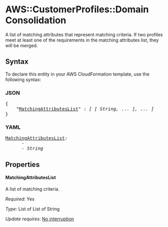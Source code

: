 # AWS::CustomerProfiles::Domain Consolidation

A list of matching attributes that represent matching criteria. If two profiles meet at least one of the requirements in the matching attributes list, they will be merged.

## Syntax

To declare this entity in your AWS CloudFormation template, use the following syntax:

### JSON

<pre>
{
    "<a href="#matchingattributeslist" title="MatchingAttributesList">MatchingAttributesList</a>" : <i>[ [ String, ... ], ... ]</i>
}
</pre>

### YAML

<pre>
<a href="#matchingattributeslist" title="MatchingAttributesList">MatchingAttributesList</a>: <i>
      -
      - String</i>
</pre>

## Properties

#### MatchingAttributesList

A list of matching criteria.

_Required_: Yes

_Type_: List of List of String

_Update requires_: [No interruption](https://docs.aws.amazon.com/AWSCloudFormation/latest/UserGuide/using-cfn-updating-stacks-update-behaviors.html#update-no-interrupt)
